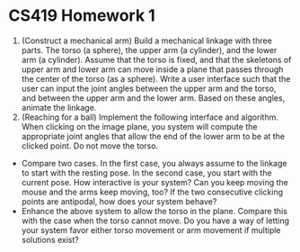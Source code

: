 # CS419 Homework 1

1. (Construct a mechanical arm) Build a mechanical linkage with three parts. The torso (a sphere), the upper arm (a cylinder), and the lower arm (a cylinder). Assume that the torso is fixed, and that the skeletons of upper arm and lower arm can move inside a plane that passes through the center of the torso (as a sphere). Write a user interface such that the user can input the joint angles between the upper arm and the torso, and between the upper arm and the lower arm. Based on these angles, animate the linkage.
2. (Reaching for a ball) Implement the following interface and algorithm. When clicking on the image plane, you system will compute the appropriate joint angles that allow the end of the lower arm to be at the clicked point. Do not move the torso.
- Compare two cases. In the first case, you always assume to the linkage to start with the resting pose. In the second case, you start with the current pose. How interactive is your system? Can you keep moving the mouse and the arms keep moving, too? If the two consecutive clicking points are antipodal, how does your system behave?
- Enhance the above system to allow the torso in the plane. Compare this with the case when the torso cannot move. Do you have a way of letting your system favor either torso movement or arm movement if multiple solutions exist?